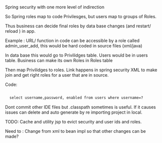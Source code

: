 Spring security with one more level of indirection

So Spring roles map to code Privilesges, but users map to groups of Roles.

Thus business can decide final roles by data base changes (and restart/ reload ) in app.

Example : URL/ function in code can be accessible by a role called admin_user_add, this would be hard coded in source files (xml/java)

In data base this would go to Privilidges table.
Users would be in users table.
Business can make its own Roles in Roles table

Then map Privilidges to roles. Link happens in spring security XML to make join and get right roles for a user that are in source.

Code:

````xml

  select username,password, enabled from users where username=?

````

Dont commit other IDE files but .classpath sometimes is useful. If it causes issues can delete and auto generate by re importing project in local.

TODO:
Cache and utility jsp to evict security and user ids and roles.

Need to : Change from xml to bean impl so that other changes can be made?
